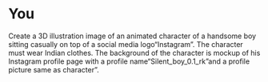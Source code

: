 # You
Create a 3D illustration image of an animated character of a handsome boy sitting casually on top of a social media logo“Instagram”. The character must wear Indian clothes. The background of the character is mockup of his Instagram profile page with a profile name“Silent_boy_0.1_rk”and a profile picture same as character”.
